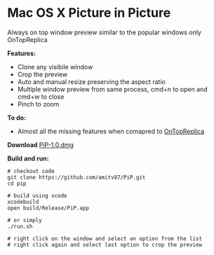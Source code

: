 # Mac OS X Picture in Picture

Always on top window preview similar to the popular windows only OnTopReplica

**Features:**
* Clone any visibile window
* Crop the preview
* Auto and manual resize preserving the aspect ratio
* Multiple window preview from same process, cmd+n to open and cmd+w to close
* Pinch to zoom

**To do:**
* Almost all the missing features when comapred to [OnTopReplica](https://github.com/LorenzCK/OnTopReplica)

**Download**
[PiP-1.0.dmg](https://github.com/amitv87/PiP/releases/download/1.0/PiP-1.0.dmg)

**Build and run:**
~~~
# checkout code
git clone https://github.com/amitv87/PiP.git
cd pip

# build using xcode
xcodebuild
open build/Release/PiP.app

# or simply
./run.sh

# right click on the window and select an option from the list
# right click again and select last option to crop the preview
~~~
